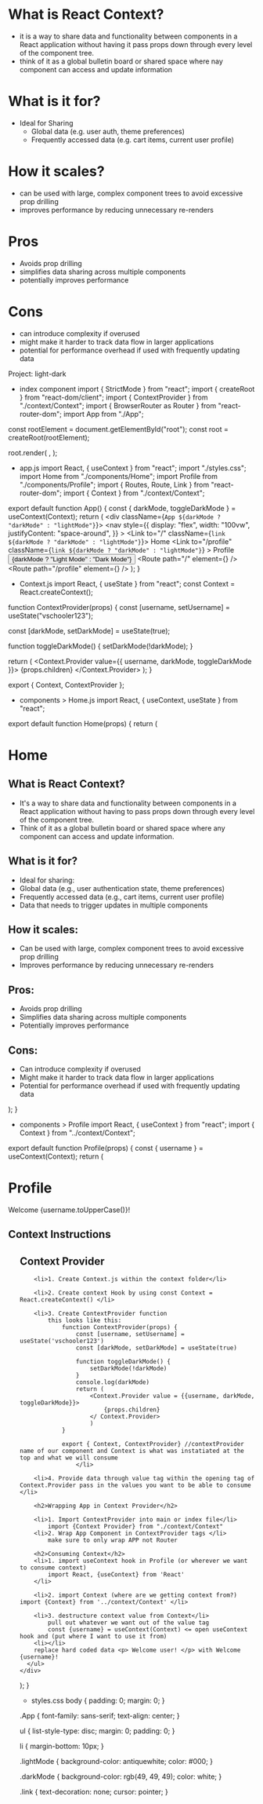 # What is React Context? 
 - it is a way to share data and functionality between components in a React application without having it pass props down through every level of the component tree. 
 - think of it as a global bulletin board or shared space where nay component can access and update information 

 # What is it for? 
 - Ideal for Sharing
    - Global data (e.g. user auth, theme preferences)
    - Frequently accessed data (e.g. cart items, current user profile)

# How it scales? 
- can be used with large, complex component trees to avoid excessive prop drilling 
- improves performance by reducing unnecessary re-renders

# Pros 
- Avoids prop drilling 
- simplifies data sharing across multiple components 
- potentially improves performance 

# Cons 
- can introduce complexity if overused 
- might make it harder to track data flow in larger applications 
- potential for performance overhead if used with frequently updating data 

Project: light-dark 
* index component 
import { StrictMode } from "react";
import { createRoot } from "react-dom/client";
import { ContextProvider } from "./context/Context";
import { BrowserRouter as Router } from "react-router-dom";
import App from "./App";

const rootElement = document.getElementById("root");
const root = createRoot(rootElement);

root.render(
  <StrictMode>
    <Router>
      <ContextProvider>
        <App />
      </ContextProvider>
    </Router>
  </StrictMode>,
);

* app.js
import React, { useContext } from "react";
import "./styles.css";
import Home from "./components/Home";
import Profile from "./components/Profile";
import { Routes, Route, Link } from "react-router-dom";
import { Context } from "./context/Context";

export default function App() {
  const { darkMode, toggleDarkMode } = useContext(Context);
  return (
    <div className={`App ${darkMode ? "darkMode" : "lightMode"}`}>
      <nav
        style={{
          display: "flex",
          width: "100vw",
          justifyContent: "space-around",
        }}
      >
        <Link to="/" className={`link ${darkMode ? "darkMode" : "lightMode"}`}>
          Home
        </Link>
        <Link
          to="/profile"
          className={`link ${darkMode ? "darkMode" : "lightMode"}`}
        >
          Profile
        </Link>
        <button onClick={toggleDarkMode}>
          {darkMode ? "Light Mode" : "Dark Mode"}
        </button>
      </nav>
      <Routes>
        <Route path="/" element={<Home />} />
        <Route path="/profile" element={<Profile />} />
      </Routes>
    </div>
  );
}

* Context.js
import React, { useState } from "react";
const Context = React.createContext();

function ContextProvider(props) {
  const [username, setUsername] = useState("vschooler123");

  const [darkMode, setDarkMode] = useState(true);

  function toggleDarkMode() {
    setDarkMode(!darkMode);
  }

  return (
    <Context.Provider value={{ username, darkMode, toggleDarkMode }}>
      {props.children}
    </Context.Provider>
  );
}

export { Context, ContextProvider };

* components > Home.js
import React, { useContext, useState } from "react";

export default function Home(props) {
  return (
    <div>
      <h1>Home</h1>
      <h2>What is React Context?</h2>
      <ul>
        <li>
          It's a way to share data and functionality between components in a
          React application without having to pass props down through every
          level of the component tree.
        </li>
        <li>
          Think of it as a global bulletin board or shared space where any
          component can access and update information.
        </li>
      </ul>
      <h2>What is it for?</h2>
      <ul>
        <li>Ideal for sharing:</li>
        <li>
          Global data (e.g., user authentication state, theme preferences)
        </li>
        <li>
          Frequently accessed data (e.g., cart items, current user profile)
        </li>
        <li>Data that needs to trigger updates in multiple components</li>
      </ul>
      <h2>How it scales:</h2>
      <ul>
        <li>
          Can be used with large, complex component trees to avoid excessive
          prop drilling
        </li>
        <li>Improves performance by reducing unnecessary re-renders</li>
      </ul>
      <h2>Pros:</h2>
      <ul>
        <li>Avoids prop drilling</li>
        <li>Simplifies data sharing across multiple components</li>
        <li>Potentially improves performance</li>
      </ul>
      <h2>Cons:</h2>
      <ul>
        <li>Can introduce complexity if overused</li>
        <li>Might make it harder to track data flow in larger applications</li>
        <li>
          Potential for performance overhead if used with frequently updating
          data
        </li>
      </ul>
    </div>
  );
}

* components > Profile
import React, { useContext } from "react";
import { Context } from "../context/Context";

export default function Profile(props) {
  const { username } = useContext(Context);
  return (
    <div>
      <h1>Profile</h1>
      <p>Welcome {username.toUpperCase()}!</p>
      <h2>Context Instructions</h2>
      <ul>
        <h2>Context Provider</h2>
        
        <li>1. Create Context.js within the context folder</li>
        
        <li>2. Create context Hook by using const Context = React.createContext() </li> 
        
        <li>3. Create ContextProvider function
            this looks like this: 
                function ContextProvider(props) {
                    const [username, setUsername] = useState('vschooler123')
                    const [darkMode, setDarkMode] = useState(true)

                    function toggleDarkMode() {
                        setDarkMode(!darkMode)
                    }
                    console.log(darkMode)
                    return (
                        <Context.Provider value = {{username, darkMode, toggleDarkMode}}>
                            {props.children}
                        </ Context.Provider>
                        )
                }

                export { Context, ContextProvider} //contextProvider name of our component and Context is what was instatiated at the top and what we will consume 
                    </li>

        <li>4. Provide data through value tag within the opening tag of Context.Provider pass in the values you want to be able to consume </li>

        <h2>Wrapping App in Context Provider</h2>
        
        <li>1. Import ContextProvider into main or index file</li>
            import {Context Provider} from "./context/Context"        
        <li>2. Wrap App Component in ContextProvider tags </li>
            make sure to only wrap APP not Router

        <h2>Consuming Context</h2>
        <li>1. import useContext hook in Profile (or wherever we want to consume context) 
            import React, {useContext} from 'React' 
        </li>

        <li>2. import Context (where are we getting context from?) import {Context} from '../context/Context' </li>

        <li>3. destructure context value from Context</li>
            pull out whatever we want out of the value tag
            const {username} = useContext(Context) <= open useContext hook and (put where I want to use it from)
        <li></li>
        replace hard coded data <p> Welcome user! </p> with Welcome {username}!
      </ul>
    </div>
  );
}

* styles.css
body {
  padding: 0;
  margin: 0;
}

.App {
  font-family: sans-serif;
  text-align: center;
}

ul {
  list-style-type: disc;
  margin: 0;
  padding: 0;
}

li {
  margin-bottom: 10px;
}

.lightMode {
  background-color: antiquewhite;
  color: #000;
}

.darkMode {
  background-color: rgb(49, 49, 49);
  color: white;
}

.link {
  text-decoration: none;
  cursor: pointer;
}





